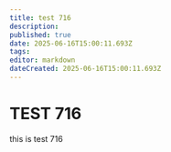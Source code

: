```yaml
---
title: test 716
description: 
published: true
date: 2025-06-16T15:00:11.693Z
tags: 
editor: markdown
dateCreated: 2025-06-16T15:00:11.693Z
---
```


# TEST 716
this is test 716
